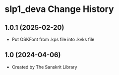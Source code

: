 slp1_deva Change History
====================

1.0.1 (2025-02-20)
------------------
* Put OSKFont from .kps file into .kvks file

1.0 (2024-04-06)
----------------
* Created by The Sanskrit Library
